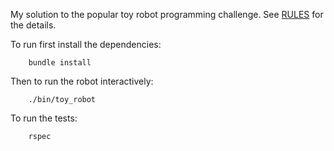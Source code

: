 My solution to the popular toy robot programming challenge. See [RULES](RULES)
for the details.

To run first install the dependencies:

        bundle install

Then to run the robot interactively:

        ./bin/toy_robot

To run the tests:

        rspec


